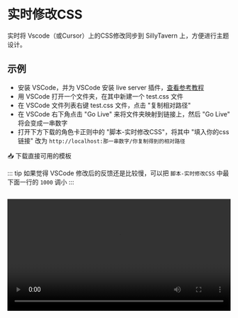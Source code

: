 # 实时修改CSS

实时将 Vscode（或Cursor）上的CSS修改同步到 SillyTavern 上，方便进行主题设计。

## 示例

- 安装 VSCode，并为 VSCode 安装 live server 插件，[查看参考教程](https://sillytavern-stage-girls-dog.readthedocs.io/tool_and_experience/_vscode/index.html)
- 用 VSCode 打开一个文件夹，在其中新建一个 test.css 文件
- 在 VSCode 文件列表右键 test.css 文件，点击 "复制相对路径"
- 在 VSCode 右下角点击 "Go Live" 来将文件夹映射到链接上，然后 "Go Live" 将会变成一串数字
- 打开下方下载的角色卡正则中的 "脚本-实时修改CSS"，将其中 "填入你的css链接" 改为 `http://localhost:那一串数字/你复制得到的相对路径`

<MyButton url="https://gitgud.io/SmilingFace/tavern_resource/-/raw/main/前端助手/实时修改css/角色卡.png?inline=false">📥 下载直接可用的模板</MyButton>

::: tip
如果觉得 VSCode 修改后的反馈还是比较慢，可以把 `脚本-实时修改CSS` 中最下面一行的 `1000` 调小
:::

<video width="100%" height="auto" controls style="margin-top: 15px;">
  <source src="https://gitgud.io/SmilingFace/tavern_resource/-/raw/main/%E5%89%8D%E7%AB%AF%E5%8A%A9%E6%89%8B/%E5%AE%9E%E6%97%B6%E4%BF%AE%E6%94%B9css/%E8%A7%86%E9%A2%91.mov?inline=false" type="video/mp4">
  您的浏览器不支持 video 标签
</video>
